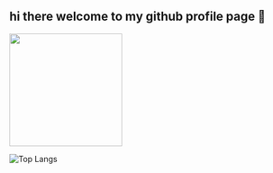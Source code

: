 ## hi there welcome to my github profile page 👋

<a href="https://github.com/a-reiner/github-readme-stats">
  <img height=200 align="center" src="https://github-readme-stats.vercel.app/api?username=a-reiner" />
</a>

![Top Langs](https://github-readme-stats.vercel.app/api/top-langs/?username=anuraghazra&hide_progress=true)

<!--
**a-reiner/a-reiner** is a ✨ _special_ ✨ repository because its `README.md` (this file) appears on your GitHub profile.

Here are some ideas to get you started:

- 🔭 I’m currently working on danderite
- 🌱 I’m currently learning ...
- 👯 I’m looking to collaborate on ...
- 🤔 I’m looking for help with ...
- 💬 Ask me about ...
- 📫 How to reach me: ...
- 😄 Pronouns: ...
- ⚡ Fun fact: ...
-->
